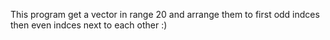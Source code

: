 This program get a vector in range 20 and arrange them to first odd indces then even indces next to each other :)
